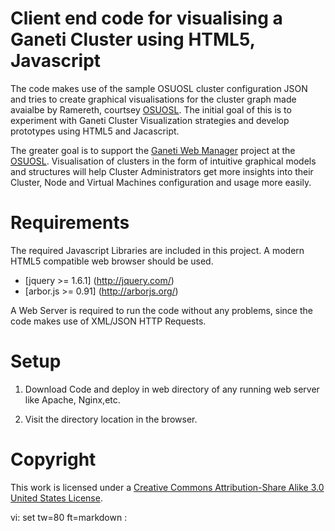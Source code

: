 # Client end code for visualising a Ganeti Cluster using HTML5, Javascript

The code makes use of the sample OSUOSL cluster configuration JSON and tries to 
create graphical visualisations for the cluster graph  made avaialbe by Ramereth, 
courtsey [OSUOSL](http://github.com/osuosl).
The initial goal of this is to experiment with Ganeti Cluster Visualization 
strategies and develop prototypes using HTML5 and Jacascript. 

The greater goal is to support the [Ganeti Web Manager](http://code.osuosl.org/projects/ganeti-webmgr) 
project at the [OSUOSL](http://osuosl.org). Visualisation of clusters in the 
form of intuitive graphical models and structures will help Cluster
 Administrators get more insights into their Cluster, Node and Virtual Machines
configuration and usage more easily.

# Requirements

The required Javascript Libraries are included in this project. A modern HTML5 
compatible web browser should be used.

* [jquery >= 1.6.1] (http://jquery.com/)
* [arbor.js >= 0.91] (http://arborjs.org/) 

A Web Server is required to run the code without any problems, since the code 
makes use of XML/JSON HTTP Requests.

# Setup

1. Download Code and deploy in web directory of any running web server 
like Apache, Nginx,etc.

2. Visit the directory location in the browser.

# Copyright

This work is licensed under a [Creative Commons Attribution-Share Alike 3.0
United States License](http://creativecommons.org/licenses/by-sa/3.0/us/).

vi: set tw=80 ft=markdown :
